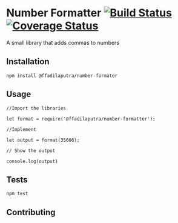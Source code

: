 Number Formatter [![Build Status](https://travis-ci.org/ffadilaputra/number-formater.svg?branch=master)](https://travis-ci.org/ffadilaputra/number-formater) [![Coverage Status](https://coveralls.io/repos/github/ffadilaputra/number-formater/badge.svg?branch=master)](https://coveralls.io/github/ffadilaputra/number-formater?branch=master)
=========

A small library that adds commas to numbers

## Installation

  `npm install @ffadilaputra/number-formater`

## Usage

    //Import the libraries

    let format = require('@ffadilaputra/number-formatter');

    //Implement

    let output = format(35666);

    // Show the output

    console.log(output)

## Tests

  `npm test`

## Contributing
